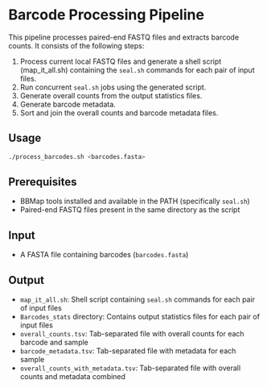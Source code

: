 # Barcode Processing Pipeline

This pipeline processes paired-end FASTQ files and extracts barcode counts. It consists of the following steps:

1. Process current local FASTQ files and generate a shell script (map_it_all.sh) containing the `seal.sh` commands for each pair of input files.
2. Run concurrent `seal.sh` jobs using the generated script.
3. Generate overall counts from the output statistics files.
4. Generate barcode metadata.
5. Sort and join the overall counts and barcode metadata files.

## Usage

```bash
./process_barcodes.sh <barcodes.fasta>
```

## Prerequisites

- BBMap tools installed and available in the PATH (specifically `seal.sh`)
- Paired-end FASTQ files present in the same directory as the script

## Input

- A FASTA file containing barcodes (`barcodes.fasta`)

## Output

- `map_it_all.sh`: Shell script containing `seal.sh` commands for each pair of input files
- `Barcodes_stats` directory: Contains output statistics files for each pair of input files
- `overall_counts.tsv`: Tab-separated file with overall counts for each barcode and sample
- `barcode_metadata.tsv`: Tab-separated file with metadata for each sample
- `overall_counts_with_metadata.tsv`: Tab-separated file with overall counts and metadata combined

